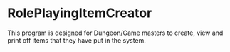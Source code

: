 # RolePlayingItemCreator
This program is designed for Dungeon/Game masters to create, view and print off items that they have put in the system. 
